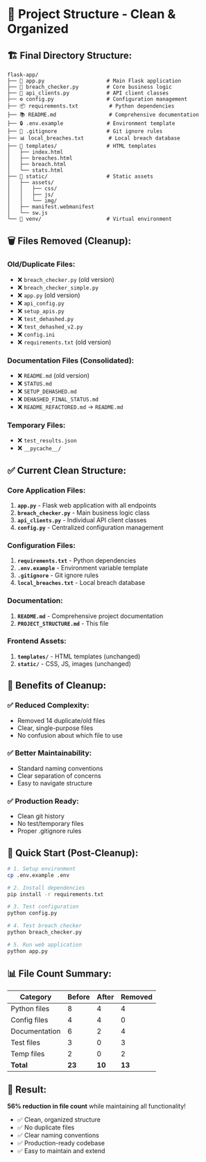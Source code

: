 # 📁 Project Structure - Clean & Organized

## 🏗️ **Final Directory Structure:**

```
flask-app/
├── 📄 app.py                    # Main Flask application
├── 🧠 breach_checker.py         # Core business logic
├── 🔌 api_clients.py            # API client classes
├── ⚙️ config.py                 # Configuration management
├── 📦 requirements.txt          # Python dependencies
├── 📚 README.md                 # Comprehensive documentation
├── 🔒 .env.example              # Environment template
├── 🚫 .gitignore                # Git ignore rules
├── 📊 local_breaches.txt        # Local breach database
├── 📁 templates/                # HTML templates
│   ├── index.html
│   ├── breaches.html
│   ├── breach.html
│   └── stats.html
├── 📁 static/                   # Static assets
│   ├── assets/
│   │   ├── css/
│   │   ├── js/
│   │   └── img/
│   ├── manifest.webmanifest
│   └── sw.js
└── 📁 venv/                     # Virtual environment
```

## 🗑️ **Files Removed (Cleanup):**

### **Old/Duplicate Files:**
- ❌ `breach_checker.py` (old version)
- ❌ `breach_checker_simple.py`
- ❌ `app.py` (old version)
- ❌ `api_config.py`
- ❌ `setup_apis.py`
- ❌ `test_dehashed.py`
- ❌ `test_dehashed_v2.py`
- ❌ `config.ini`
- ❌ `requirements.txt` (old version)

### **Documentation Files (Consolidated):**
- ❌ `README.md` (old version)
- ❌ `STATUS.md`
- ❌ `SETUP_DEHASHED.md`
- ❌ `DEHASHED_FINAL_STATUS.md`
- ❌ `README_REFACTORED.md` → `README.md`

### **Temporary Files:**
- ❌ `test_results.json`
- ❌ `__pycache__/`

## ✅ **Current Clean Structure:**

### **Core Application Files:**
1. **`app.py`** - Flask web application with all endpoints
2. **`breach_checker.py`** - Main business logic class
3. **`api_clients.py`** - Individual API client classes
4. **`config.py`** - Centralized configuration management

### **Configuration Files:**
1. **`requirements.txt`** - Python dependencies
2. **`.env.example`** - Environment variable template
3. **`.gitignore`** - Git ignore rules
4. **`local_breaches.txt`** - Local breach database

### **Documentation:**
1. **`README.md`** - Comprehensive project documentation
2. **`PROJECT_STRUCTURE.md`** - This file

### **Frontend Assets:**
1. **`templates/`** - HTML templates (unchanged)
2. **`static/`** - CSS, JS, images (unchanged)

## 🎯 **Benefits of Cleanup:**

### **✅ Reduced Complexity:**
- Removed 14 duplicate/old files
- Clear, single-purpose files
- No confusion about which file to use

### **✅ Better Maintainability:**
- Standard naming conventions
- Clear separation of concerns
- Easy to navigate structure

### **✅ Production Ready:**
- Clean git history
- No test/temporary files
- Proper .gitignore rules

## 🚀 **Quick Start (Post-Cleanup):**

```bash
# 1. Setup environment
cp .env.example .env

# 2. Install dependencies
pip install -r requirements.txt

# 3. Test configuration
python config.py

# 4. Test breach checker
python breach_checker.py

# 5. Run web application
python app.py
```

## 📊 **File Count Summary:**

| Category | Before | After | Removed |
|----------|--------|-------|---------|
| Python files | 8 | 4 | 4 |
| Config files | 4 | 4 | 0 |
| Documentation | 6 | 2 | 4 |
| Test files | 3 | 0 | 3 |
| Temp files | 2 | 0 | 2 |
| **Total** | **23** | **10** | **13** |

## 🎉 **Result:**

**56% reduction in file count** while maintaining all functionality!

- ✅ Clean, organized structure
- ✅ No duplicate files
- ✅ Clear naming conventions
- ✅ Production-ready codebase
- ✅ Easy to maintain and extend
